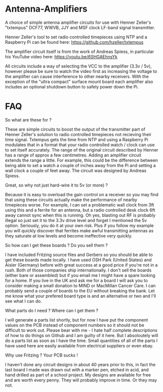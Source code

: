 # Antenna-Amplifiers
A choice of simple antenna amplifier circuits for use with Henner Zeller's "txtempus" DCF77, WWVB, JJY and MSF clock LF-band signal transmitter.

Henner Zeller's tool to set radio controlled timepieces using NTP and a Raspberry Pi can be found here:
https://github.com/hzeller/txtempus

The amplifier circuit itself is from the work of Andreas Spiess, in particular his YouTube video here:
https://youtu.be/6SHGAEhnsYk

All circuits include a way of selecting the VCC to the amplifier (3.3v / 5v), however please be sure to watch the video first as increasing the voltage to the amplifier can cause interference to other nearby receivers. With the exception of the "ultra compact" surface mount board each amplifier also includes an optional shutdown button to safely power down the Pi.

# FAQ
So what are these for ?

These are simple circuits to boost the output of the transmitter part of Henner Zeller's solution to radio controlled timepieces not recieving their time signal. Txtempus gets the time from NTP and using a Raspberry Pi modulates that in a format that your radio controlled watch / clock can use to set itself accurately. The range of the original circuit described by Henner has a range of approx a few centimetres. Adding an amplifier circuit extends the range a little. For example, this could be the difference between being able to set a watch a couple of inches away from the Pi and setting a wall clock a couple of feet away. The circuit was designed by Andreas Spiess.

Great, so why not just hard-wire it to 5v (or more) ?

Because it is easy to overload the gain control on a receiver so you may find that using these circuits actually make the performance of nearby timepieces worse. For example, I can set a problematic wall clock from 3ft using this and a ferrite for an antenna, but a radio controlled desk clock 6ft away cannot sync when this is running. Oh yes, blasting out RF is probably illegal so just set it to the 3.3v drive level and forget I mentioned the 5v option. Seriously, you do it at your own risk. Plus if you follow my example you will quickly discover that ferrites make awful transmitting antennas as they saturate at low levels and become ineffective very quickly.

So how can I get these boards ? Do you sell them ?

I have included Fritzing source files and Gerbers so you should be able to get these boards made locally. I have used OSH Park (United States) and Aisler (Germany) before with great success at a good price if you're not in a rush. Both of those companies ship internationally. I don't sell the boards (either bare or assembled) but if you email me I might have a spare looking for a home. If you live in the UK and ask me for a board I will ask you to consider making a small donation to MIND or MacMillan Cancer Care. I can probably send a couple of boards to the EU without breaking the bank. Let me know what your prefered board type is and an alternative or two and I'll see what I can do.

What parts do I need ? Where can I get them ?

I will generate a parts list shortly, but for now I have put the component values on the PCB instead of component numbers so it should not be difficult to work out. Please bear with me - I hate half complete descriptions of how to do things on Github and I am guilty of it here. But I absoloutely will do a parts list as soon as I have the time. Small quantities of all of the parts I have used here are easily available from electrical suppliers or even ebay.

Why use Fritzing ? Your PCB sucks !

I haven't done any circuit designs in about 40 years prior to this, in fact the last board I made was drawn out with a marker pen, etched in acid, and hand drilled as part of a school project. My designs are available for free and are worth every penny. They will probably improve in time. Or they may not.

